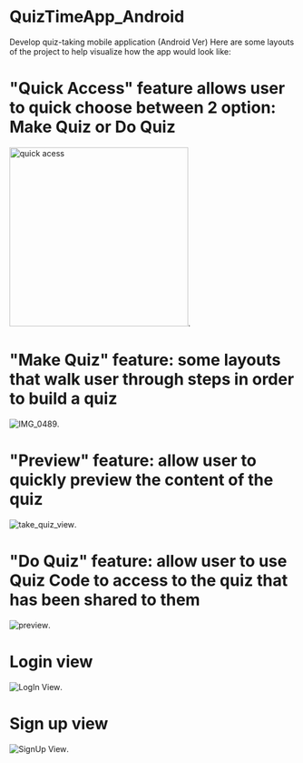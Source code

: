 # QuizTimeApp_Android
Develop quiz-taking mobile application (Android Ver)
Here are some layouts of the project to help visualize how the app would look like:  
# "Quick Access" feature allows user to quick choose between 2 option: Make Quiz or Do Quiz 
<img width="315" alt="quick acess" src="https://user-images.githubusercontent.com/43900929/102322564-19491000-3f34-11eb-90ed-08716a33f5dd.png">. 
# "Make Quiz" feature: some layouts that walk user through steps in order to build a quiz
![IMG_0489](https://user-images.githubusercontent.com/43900929/102322574-1bab6a00-3f34-11eb-9971-367ffca1d10b.jpg). 
# "Preview" feature: allow user to quickly preview the content of the quiz
![take_quiz_view](https://user-images.githubusercontent.com/43900929/102322588-2108b480-3f34-11eb-80e3-23207f3c3939.png). 
# "Do Quiz" feature: allow user to use Quiz Code to access to the quiz that has been shared to them
![preview](https://user-images.githubusercontent.com/43900929/102322603-2960ef80-3f34-11eb-95f4-cebdbf7b6c7b.png).
# Login view
![LogIn View](https://user-images.githubusercontent.com/43900929/102322614-2d8d0d00-3f34-11eb-91f5-b5d00496bb82.png). 
# Sign up view
![SignUp View](https://user-images.githubusercontent.com/43900929/102322627-3251c100-3f34-11eb-95b5-8abc474843cd.png). 
